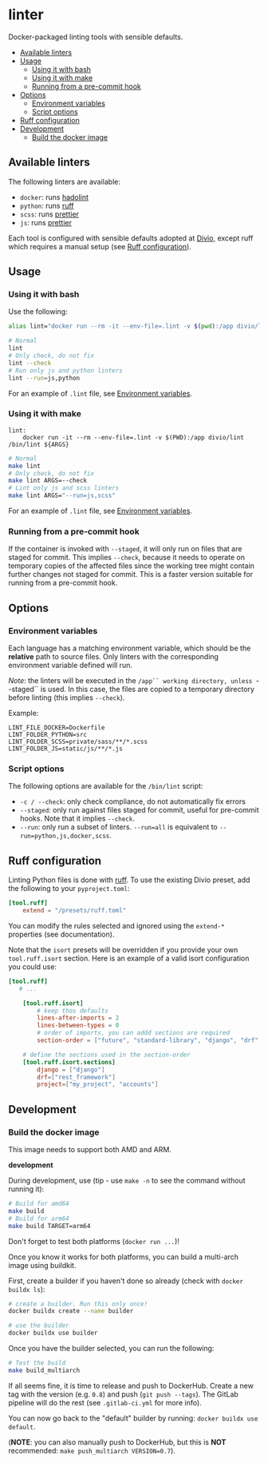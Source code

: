# linter

Docker-packaged linting tools with sensible defaults.

<!-- TOC start (generated with https://github.com/derlin/bitdowntoc) -->

- [Available linters](#available-linters)
- [Usage](#usage)
  * [Using it with bash](#using-it-with-bash)
  * [Using it with make](#using-it-with-make)
  * [Running from a pre-commit hook](#running-from-a-pre-commit-hook)
- [Options](#options)
  * [Environment variables](#environment-variables)
  * [Script options](#script-options)
- [Ruff configuration](#ruff-configuration)
- [Development](#development)
  * [Build the docker image](#build-the-docker-image)

<!-- TOC end -->

## Available linters

The following linters are available:

* `docker`: runs [hadolint](https://github.com/hadolint/hadolint)
* `python`: runs [ruff](https://github.com/astral-sh/ruff)
* `scss`: runs [prettier](https://prettier.io/)
* `js`: runs [prettier](https://prettier.io/)

Each tool is configured with sensible defaults adopted at [Divio](https://divio.com/), except ruff
which requires a manual setup (see [Ruff configuration](#ruff-configuration)).

## Usage

### Using it with bash

Use the following:
```bash
alias lint="docker run --rm -it --env-file=.lint -v $(pwd):/app divio/lint /bin/lint"

# Normal
lint
# Only check, do not fix
lint --check
# Run only js and python linters
lint --run=js,python
```

For an example of `.lint` file, see [Environment variables](#environment-variables).


### Using it with make
```
lint:
	docker run -it --rm --env-file=.lint -v $(PWD):/app divio/lint /bin/lint ${ARGS}
```

```bash
# Normal
make lint
# Only check, do not fix
make lint ARGS=--check
# Lint only js and scss linters
make lint ARGS="--run=js,scss"
```

For an example of `.lint` file, see [Environment variables](#environment-variables).

### Running from a pre-commit hook

If the container is invoked with `--staged`, it will only run on files
that are staged for commit. This implies `--check`, because it needs to
operate on temporary copies of the affected files since the working tree
might contain further changes not staged for commit. This is a faster
version suitable for running from a pre-commit hook.

## Options

### Environment variables

Each language has a matching environment variable, which should be the **relative** path to source
files. Only linters with the corresponding environment variable defined will run.

_Note_: the linters will be executed in the `/app`` working directory, unless `--staged`` is used.
In this case, the files are copied to a temporary directory before linting (this implies `--check`).

Example:
```
LINT_FILE_DOCKER=Dockerfile
LINT_FOLDER_PYTHON=src
LINT_FOLDER_SCSS=private/sass/**/*.scss
LINT_FOLDER_JS=static/js/**/*.js
```

### Script options

The following options are available for the `/bin/lint` script:

* `-c / --check`: only check compliance, do not automatically fix errors
* `--staged`: only run against files staged for commit, useful for pre-commit hooks. Note that it
  implies `--check`.
* `--run`: only run a subset of linters. `--run=all` is equivalent to `--run=python,js,docker,scss`.

## Ruff configuration

Linting Python files is done with [ruff](https://beta.ruff.rs/docs/).
To use the existing Divio preset, add the following to your `pyproject.toml`:

```toml
[tool.ruff]
    extend = "/presets/ruff.toml"
```

You can modify the rules selected and ignored using the `extend-*` properties (see documentation).

Note that the `isort` presets will be overridden if you provide your own `tool.ruff.isort` section.
Here is an example of a valid isort configuration you could use:

```toml
[tool.ruff]
   # ...

    [tool.ruff.isort]
        # keep thos defaults
        lines-after-imports = 2
        lines-between-types = 0
        # order of imports, you can addd sections are required
        section-order = ["future", "standard-library", "django", "drf", "third-party", "first-party", "project", "local-folder"]

    # define the sections used in the section-order
    [tool.ruff.isort.sections]
        django = ["django"]
        drf=["rest_framework"]
        project=["my_project", "accounts"]
```


## Development

### Build the docker image

This image needs to support both AMD and ARM.

**development**

During development, use (tip - use `make -n` to see the command without running it):
```bash
# Build for amd64
make build
# Build for arm64
make build TARGET=arm64
```

Don't forget to test both platforms (`docker run ...`)!

Once you know it works for both platforms, you can build a multi-arch image using
buildkit.

First, create a builder if you haven't done so already (check with `docker buildx ls`):
```bash
# create a builder. Run this only once!
docker buildx create --name builder

# use the builder
docker buildx use builder
```

Once you have the builder selected, you can run the following:
```bash
# Test the build
make build_multiarch
```

If all seems fine, it is time to release and push to DockerHub.
Create a new tag with the version (e.g. `0.8`) and push (`git push --tags`).
The GitLab pipeline will do the rest (see `.gitlab-ci.yml` for more info).

You can now go back to the "default" builder by running: `docker buildx use default`.


(**NOTE**: you can also manually push to DockerHub, but this is **NOT** recommended:
`make push_multiarch VERSION=0.7`).
